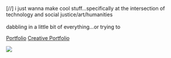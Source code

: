 [//] i just wanna make cool stuff...specifically at the intersection of technology and social justice/art/humanities<br>
<br>
dabbling in a little bit of everything...or trying to 

[Portfolio](https://sehbaw.github.io/)
[Creative Portfolio](https://www.glitch.com/)

<img src="![image](https://github.com/user-attachments/assets/6f306edc-cc2e-4fa8-9f76-f4d1d4723a57)">

<!---
sehbaw/sehbaw is a ✨ special ✨ repository because its `README.md` (this file) appears on your GitHub profile.
You can click the Preview link to take a look at your changes.
--->
